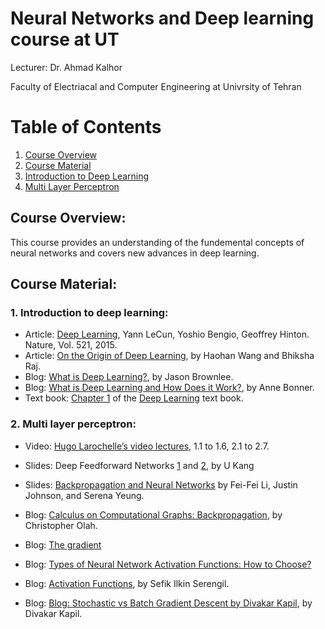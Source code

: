 # Neural Networks and Deep learning course at UT
<p>Lecturer: Dr. Ahmad Kalhor
<p>Faculty of Electriacal and Computer Engineering at Univrsity of Tehran

# Table of Contents
1. [Course Overview](#Course-Overview)
2. [Course Material](#Course_Material)
3. [Introduction to Deep Learning](#Introduction_to_deeplearning)
4. [Multi Layer Perceptron]("Multi_layer_Perceptrons")

## <a name="Course-Overview"></a>Course Overview:
This course provides an understanding of the fundemental concepts of neural networks and covers new advances in deep learning.
## <a name="Course_Material"></a>Course Material:

### 1. <a name="Introduction_to_deeplearning"></a>Introduction to deep learning:
  * Article: [Deep Learning](http://www.readcube.com/articles/10.1038%2Fnature14539), Yann LeCun, Yoshio Bengio, Geoffrey Hinton. Nature, Vol. 521, 2015.
  * Article: [ On the Origin of Deep Learning](https://arxiv.org/pdf/1702.07800.pdf), by Haohan Wang and Bhiksha Raj.
  * Blog: [What is Deep Learning?](https://machinelearningmastery.com/what-is-deep-learning/), by Jason Brownlee.
  * Blog: [What is Deep Learning and How Does it Work?](https://towardsdatascience.com/what-is-deep-learning-and-how-does-it-work-f7d02aa9d477), by Anne Bonner.
  * Text book: [Chapter 1](http://www.deeplearningbook.org/contents/intro.html) of the [Deep Learning](http://www.deeplearningbook.org/) text book.
### 2. <a name="Multi_layer_Perceptrons"></a>Multi layer perceptron:
  * Video: [Hugo Larochelle’s video lectures](https://www.youtube.com/playlist?list=PL6Xpj9I5qXYEcOhn7TqghAJ6NAPrNmUBH), 1.1 to 1.6, 2.1 to 2.7.
  * Slides: Deep Feedforward Networks [1](https://datalab.snu.ac.kr/~ukang/courses/17S-DL/L8-deep_feedforward_networks.pdf) and 
  [2](https://datalab.snu.ac.kr/~ukang/courses/17S-DL/L9-deep_feedforward_networks-2.pdf), by U Kang
  * Slides: [Backpropagation and Neural Networks](http://cs231n.stanford.edu/slides/2017/cs231n_2017_lecture4.pdf) by Fei-Fei Li, Justin Johnson, and Serena Yeung.

  * Blog: [Calculus on Computational Graphs: Backpropagation](http://colah.github.io/posts/2015-08-Backprop/), by Christopher Olah.
  * Blog: [The gradient](https://www.khanacademy.org/math/multivariable-calculus/multivariable-derivatives/partial-derivative-and-gradient-articles/a/the-gradient)
  * Blog: [Types of Neural Network Activation Functions: How to Choose?](https://missinglink.ai/guides/neural-network-concepts/7-types-neural-network-activation-functions-right/)
  * Blog: [Activation Functions](https://sefiks.com/tag/activation-function/), by Sefik Ilkin Serengil.
  
  * Blog: [Blog: Stochastic vs Batch Gradient Descent by Divakar Kapil](https://medium.com/@divakar_239/stochastic-vs-batch-gradient-descent-8820568eada1), by Divakar Kapil.
  



